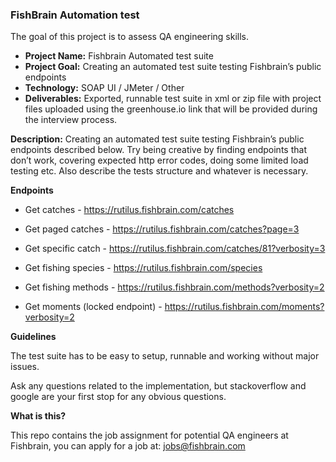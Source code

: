 ### FishBrain Automation test

The goal of this project is to assess QA engineering skills. 

- **Project Name:** Fishbrain Automated test suite
- **Project Goal:** Creating an automated test suite testing Fishbrain’s public endpoints
- **Technology:** SOAP UI / JMeter / Other
- **Deliverables:** Exported, runnable test suite in xml or zip file with project files uploaded using the greenhouse.io link that will be provided during the interview process.

**Description:**  Creating an automated test suite testing Fishbrain’s public endpoints described below. Try being creative by finding endpoints that don’t work, covering expected http error codes, doing some limited load testing etc. Also describe the tests structure and whatever is necessary.

**Endpoints**

- Get catches - https://rutilus.fishbrain.com/catches
- Get paged catches - https://rutilus.fishbrain.com/catches?page=3
- Get specific catch - https://rutilus.fishbrain.com/catches/81?verbosity=3
- Get fishing species - https://rutilus.fishbrain.com/species
- Get fishing methods - https://rutilus.fishbrain.com/methods?verbosity=2

- Get moments (locked endpoint) - https://rutilus.fishbrain.com/moments?verbosity=2

**Guidelines**

The test suite has to be easy to setup, runnable and working without major issues.

Ask any questions related to the implementation, but stackoverflow and google are your first stop for any obvious questions.

**What is this?**

This repo contains the job assignment for potential QA engineers at Fishbrain, you can apply for a job at: jobs@fishbrain.com


